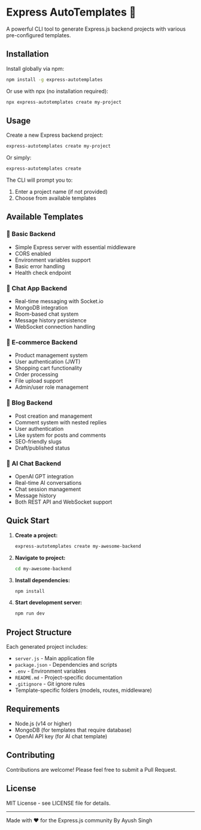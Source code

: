 # Express AutoTemplates 🚀

A powerful CLI tool to generate Express.js backend projects with various pre-configured templates.

## Installation

Install globally via npm:

```bash
npm install -g express-autotemplates
```

Or use with npx (no installation required):

```bash
npx express-autotemplates create my-project
```

## Usage

Create a new Express backend project:

```bash
express-autotemplates create my-project
```

Or simply:

```bash
express-autotemplates create
```

The CLI will prompt you to:
1. Enter a project name (if not provided)
2. Choose from available templates

## Available Templates

### 🚀 Basic Backend
- Simple Express server with essential middleware
- CORS enabled
- Environment variables support
- Basic error handling
- Health check endpoint

### 💬 Chat App Backend
- Real-time messaging with Socket.io
- MongoDB integration
- Room-based chat system
- Message history persistence
- WebSocket connection handling

### 🛒 E-commerce Backend
- Product management system
- User authentication (JWT)
- Shopping cart functionality
- Order processing
- File upload support
- Admin/user role management

### 📝 Blog Backend
- Post creation and management
- Comment system with nested replies
- User authentication
- Like system for posts and comments
- SEO-friendly slugs
- Draft/published status

### 🤖 AI Chat Backend
- OpenAI GPT integration
- Real-time AI conversations
- Chat session management
- Message history
- Both REST API and WebSocket support

## Quick Start

1. **Create a project:**
   ```bash
   express-autotemplates create my-awesome-backend
   ```

2. **Navigate to project:**
   ```bash
   cd my-awesome-backend
   ```

3. **Install dependencies:**
   ```bash
   npm install
   ```

4. **Start development server:**
   ```bash
   npm run dev
   ```

## Project Structure

Each generated project includes:
- `server.js` - Main application file
- `package.json` - Dependencies and scripts
- `.env` - Environment variables
- `README.md` - Project-specific documentation
- `.gitignore` - Git ignore rules
- Template-specific folders (models, routes, middleware)

## Requirements

- Node.js (v14 or higher)
- MongoDB (for templates that require database)
- OpenAI API key (for AI chat template)

## Contributing

Contributions are welcome! Please feel free to submit a Pull Request.

## License

MIT License - see LICENSE file for details.

---

Made with ❤️ for the Express.js community By Ayush Singh